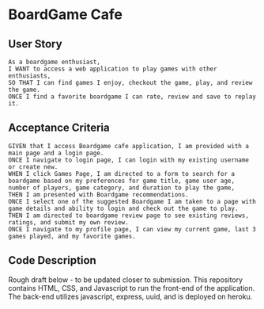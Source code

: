# BoardGame Cafe

## User Story
```
As a boardgame enthusiast, 
I WANT to access a web application to play games with other enthusiasts,
SO THAT I can find games I enjoy, checkout the game, play, and review the game.
ONCE I find a favorite boardgame I can rate, review and save to replay it.
```

## Acceptance Criteria
```
GIVEN that I access Boardgame cafe application, I am provided with a main page and a login page.
ONCE I navigate to login page, I can login with my existing username or create new.
WHEN I click Games Page, I am directed to a form to search for a boardgame based on my preferences for game title, game user age, number of players, game category, and duration to play the game,
THEN I am presented with Boardgame recommendations. 
ONCE I select one of the suggested Boardgame I am taken to a page with game details and ability to login and check out the game to play.
THEN I am directed to boardgame review page to see existing reviews, ratings, and submit my own review.
ONCE I navigate to my profile page, I can view my current game, last 3 games played, and my favorite games.
```

## Code Description
Rough draft below - to be updated closer to submission.
This repository contains HTML, CSS, and Javascript to run the front-end of the application. The back-end utilizes javascript, express, uuid, and is deployed on heroku.



